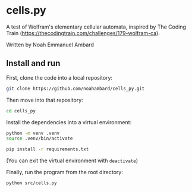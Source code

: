 # cells.py

A test of Wolfram's elementary cellular automata, inspired by The Coding Train
(https://thecodingtrain.com/challenges/179-wolfram-ca).

Written by Noah Emmanuel Ambard

## Install and run

First, clone the code into a local repository:

```sh
git clone https://github.com/noahambard/cells_py.git
```

Then move into that repository:

```sh
cd cells_py
```

Install the dependencies into a virtual environment:

```sh
python -m venv .venv
source .venv/bin/activate

pip install -r requirements.txt
```

(You can exit the virtual environment with `deactivate`)

Finally, run the program from the root directory:

```sh
python src/cells.py
```
